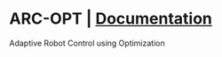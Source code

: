 # ARC-OPT | [Documentation](https://arc-opt.github.io/ARC-OPT/)
Adaptive Robot Control using Optimization

